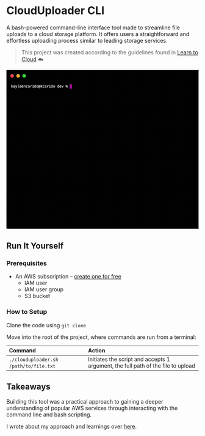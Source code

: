 # CloudUploader CLI

A bash-powered command-line interface tool made to streamline file uploads to a cloud storage platform. It offers users a straightforward and effortless uploading process similar to leading storage services.

> This project was created according to the guidelines found in [Learn to Cloud](https://learntocloud.guide/phase1/#capstone-project-clouduploader-cli) ☁️

![Screen recording of CloudUploader CLI example](./demo.gif)

## Run It Yourself

### Prerequisites

- An AWS subscription – [create one for free](https://aws.amazon.com/)
    - IAM user
    - IAM user group
    - S3 bucket

### How to Setup

Clone the code using `git clone`

Move into the root of the project, where commands are run from a terminal:

|Command    |Action     |
|:----------|:----------|
|`./clouduploader.sh /path/to/file.txt`|Initiates the script and accepts 1 argument, the full path of the file to upload|

## Takeaways

Building this tool was a practical approach to gaining a deeper understanding of popular AWS services through interacting with the command line and bash scripting. 

I wrote about my approach and learnings over [here](https://kayleen.tech/Learning-In-Public/CloudUploader-CLI).
